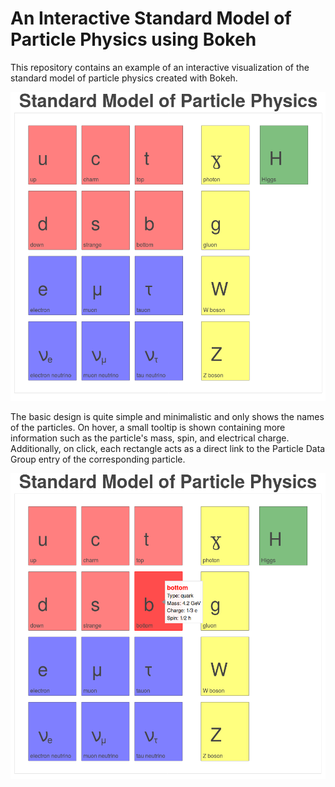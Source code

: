 # An Interactive Standard Model of Particle Physics using Bokeh

This repository contains an example of an interactive visualization of the standard model of particle physics created with Bokeh.

![standard model of particle physics](images/standardmodel.png)

The basic design is quite simple and minimalistic and only shows the names of the particles.
On hover, a small tooltip is shown containing more information such as the particle's mass, spin, and electrical charge.
Additionally, on click, each rectangle acts as a direct link to the Particle Data Group entry of the corresponding particle.

![standard model of particle physics tooltip on hover](images/standardmodel_hover.png)